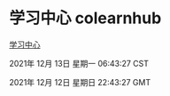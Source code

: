 # 学习中心 colearnhub
[学习中心](http://59.174.25.102:56308/colearnhub/)

2021年 12月 13日 星期一 06:43:27 CST

2021年 12月 12日 星期日 22:43:27 GMT
